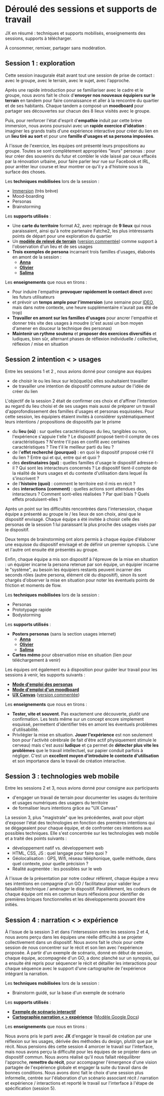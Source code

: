 # Déroulé des sessions et supports de travail

JX en résumé : techniques et supports mobilisés, enseignements des sessions, supports à télécharger.

À consommer, remixer, partager sans modération.

## Session 1 : exploration

Cette session inaugurale était avant tout une session de prise de contact : avec le groupe, avec le terrain, avec le sujet, avec l'approche. 

Après une rapide introduction pour se familiariser avec le cadre et le groupe, nous avons fait le choix d'**envoyer nos nouveaux équipiers sur le terrain** en tandem pour faire connaissance et aller à la rencontre du quartier et de ses habitants. 
Chaque tandem a composé un **moodboard** pour partager ses découvertes sur chacun des 8 lieux visités avec le groupe. 

Puis, pour renforcer l'état d'esprit d'**empathie** induit par cette brève immersion, nous avons poursuivi avec un **rapide exercice d'idéation** : imaginer les grands traits d'une expérience interactive pour créer du lien en un **lieu tiré au sort** et pour une **famille d'usages et sa persona imposées**. 

À l'issue de l'exercice, les équipes ont présenté leurs propositions au groupe. 
Toutes se sont complètement appropriées "leurs" personas : pour leur créer des souvenirs du futur et combler le vide laissé par ceux effacés par la rénovation urbaine, pour faire parler leur rue sur Facebook et IRL, pour arrêter leur course et leur montrer ce qu'il y a d'histoire sous la surface des choses.

Les **techniques mobilisées** lors de la session :
- [Immersion](http://www.designkit.org/methods/23) (très brève)
- Mood-boarding
- Personas
- Brainstorming

Les **supports utilisés** : 
- Une **carte du territoire** format A2, avec repèrage de **9 lieux** qui nous paraissaient, ainsi qu'à notre partenaire Fatche2, les plus intéressants points de départ pour une exploration du quartier
- Un **[modèle de relevé de terrain](https://www.dropbox.com/s/ufxgxotx8awf3xs/JX%20Design%20Kit%20-%20Relev%C3%A9%20de%20terrain.pdf?dl=0)** ([version commentée](https://www.dropbox.com/s/6jksya0w2208rao/JX%20Design%20Kit%20-%20Relev%C3%A9%20de%20terrain%20comment%C3%A9.pdf?dl=0)) comme support à l'observation d'un lieu et de ses usages
- **Trois exemples de persona** incarnant trois familles d'usages, élaborés en amont de la session :
  - **[Anna](https://www.dropbox.com/s/35tx5epvdwk3sca/JXDesignKit-Persona-Anna.pdf?dl=0)**
  - **[Olivier](https://www.dropbox.com/s/1o5g08cm2pz9np2/JXDesignKit-Persona-Olivier.pdf?dl=0)**
  - **[Salima](https://www.dropbox.com/s/daipnjcozvzsn5y/JXDesignKit-Persona-Salima.pdf?dl=0)**

Les **enseignements** que nous en tirons :
- Pour induire l'empathie **provoquer rapidement le contact direct** avec les futurs utilisateurs
- et prévoir un **temps ample pour l'immersion** (une semaine pour [IDEO](http://www.designkit.org/), mais dans notre contexte, une heure supplémentaire n'aurait pas été de trop)
- **Travailler en amont sur les familles d'usages** pour ancrer l'empathie et donner très vite des usages à moudre (c'est aussi un bon moyen d'amener en douceur la technique des personas)
- **Maintenir un rythme soutenu** et **proposer des exercices diversifiés** et ludiques, bien sûr, alternant phases de réflexion individuelle / collective, réflexion / mise en situation

## Session 2 intention < > usages

Entre les sessions 1 et 2 , nous avions donné pour consigne aux équipes
- de choisir le ou les lieux sur le(s)quel(s) elles souhaitaient travailler
- de travailler une intention de dispositif commune autour de l'idée de créer du lien

L'objectif de la session 2 était de confirmer ces choix et d'affiner l'intention au regard du lieu choisi et de ses usages mais aussi de préparer un travail d'approfondissement des familles d'usages et personas esquissées. 
Pour cette session, les équipiers étaient invités à considérer systématiquement leurs intentions / propositions de dispositifs par le prisme 

- du **lieu (où)** : sur quelles caractéristiques du lieu, tangibles ou non, l'expérience s'appuie t'elle ? Le dispositif proposé tient-il compte de ces caractéristiques ? N'entre t'il pas en conflit avec certaines caractéristiques ? Tire t'il le meilleur parti du lieu ?
- de l'**effet recherché (pourquoi)**  : en quoi le dispositif proposé créé t'il du lien ? Entre qui et qui, entre qui et quoi ?
- des **destinataires (qui)** : quelles familles d'usage le dispositif adresse-t-il ? Qui sont les interacteurs concernés ? Le dispositif tient-il compte de la réalité de leurs usages et du contexte d'utilisation dans lequel ils s'inscrivent ?
- de l'**histoire (quoi)** : comment le territoire est-il mis en récit ? 
- des **interactions (comment)** : quelles actions sont attendues des interacteurs ? Comment sont-elles réalisées ? Par quel biais ? Quels effets produisent-elles ?

Après un point sur les difficultés rencontrées dans l'intersession, chaque équipe a présenté au groupe le / les lieux de son choix, ainsi que le dispositif envisagé. Chaque équipe a été invitée à choisir celle des personas de la session 1 lui paraissant la plus proche des usages visés par le dispositif.

Deux temps de brainstorming ont alors permis à chaque équipe d'élaborer une esquisse du dispositif envisagé et de définir un premier synopsis. L'une et l'autre ont ensuite été présentés au groupe.

Enfin, chaque équipe a mis son dispositif à l'épreuve de la mise en situation : un équipier incarne la persona retenue par son équipe, un équipier incarne le "système", au besoin les équipiers restants peuvent incarner des seconds rôles (autre persona, élément clé du dispositif), sinon ils sont chargés d'observer la mise en situation pour noter les éventuels points de friction et moments de flow.

Les **techniques mobilisées** lors de la session :
- Personas
- Prototypage rapide
- Bodystorming

Les **supports utilisés** : 
- **Posters personas** (sans la section usages internet)
  - **[Anna](https://www.dropbox.com/s/ihbjl6qhz1hb30z/JX%20Design%20Kit%20-%20Poster%20persona%20-%20Anna%20.pdf?dl=0)**
  - **[Olivier](https://www.dropbox.com/s/6m5uk7qnsslf6yl/JX%20Design%20Kit%20-%20Poster%20persona%20-%20Olivier%20.pdf?dl=0)**
  - **[Salima](https://www.dropbox.com/s/kfvfoheaiw43cag/JX%20Design%20Kit%20-%20Poster%20persona%20-%20Salima.pdf?dl=0)**
- **Cartes mémo** pour observation mise en situation (lien pour téléchargement à venir)

Les équipes ont également eu à disposition pour guider leur travail pour les sessions à venir, les supports suivants : 
- **[Mode d'emploi des personas](https://www.dropbox.com/s/fz6h0kyw05dkyl9/JXDesignKit-Personasmodedemploi.pdf?dl=0)**
- **[Mode d'emploi d'un moodboard](https://www.dropbox.com/s/axrsg8xhh1o3vug/JXDesignKit-Moodboardmodedemploi.pdf?dl=0)**
- **[UX Canvas](https://www.dropbox.com/s/pq237t63iev0f7w/JX%20Design%20Kit%20-%20UX%20Canvas%20vierge.pdf?dl=0)** ([version commentée](https://www.dropbox.com/s/fobd37phtbbqeof/JX%20Design%20Kit%20-%20UX%20Canvas%20comment%C3%A9.pdf?dl=0))

Les **enseignements** que nous en tirons :
- **Tester, vite et souvent**. Pas exactement une découverte, plutôt une confirmation. Les tests même sur un concept encore simplement esquissé, permettent d'identifier très en amont les éventuels problèmes d'utilisabilité.
- Privilégier la mise en situation. **Jouer l'expérience** est non seulement bon pour l'activité cérébrale (le fait d'être actif physiquement stimule le cerveau) mais c'est aussi **ludique** et ça permet de **détecter plus vite les problèmes** que le travail intellectuel, sur papier conduit parfois à négliger. C'est un **excellent moyen d'introduire le contexte d'utilisation** et son importance dans le travail de création interactive.

## Session 3 : technologies web mobile

Entre les sessions 2 et 3, nous avions donné pour consigne aux participants 
- d'engager un travail de terrain pour documenter les usages du territoire et usages numériques des usagers du territoire
- de formaliser leurs intentions grâce au "UX Canvas"

La session 3, plus "magistrale" que les précédentes, avait pour objet d'exposer l'état des technologies en fonction des premières intentions qui se dégageaient pour chaque équipe, et de confronter ces intentions aux possibles techniques. Elle s'est concentrée sur les technologies web mobile et a traité des points suivants :
- développement natif vs. développement web
- HTML, CSS, JS : quel langage pour faire quoi ?
- Géolocalisation : GPS, Wifi, réseau téléphonique, quelle méthode, dans quel contexte, pour quelle précision ?
- Réalité augmentée : les possibles sur le web

À l'issue de la présentation par notre codeur référent, chaque équipe a revu ses intentions en compagnie d'un GO / facilitateur pour valider leur faisabilité technique / aménager le dispositif. 
Parallèlement, les codeurs de chaque équipe ont mis en commun leurs réflexions pour identifier de premières briques fonctionnelles et les développements pouvant être initiés.

## Session 4 : narration < > expérience
À l'issue de la session 3 et dans l'intersession entre les sessions 2 et 4, nous avons perçu dans les équipes une réelle difficulté à se projeter collectivement dans un dispositif. Nous avons fait le choix pour cette session de nous concentrer sur le récit et son lien avec l'expérience proposée.
À partir d'un exemple de scénario, donné en début de session, chaque équipe, accompagnée d'un GO, a donc planché sur un synopsis, qui a ensuite été repris pour séquencer le récit et détailler les interactions pour chaque séquence avec le support d'une cartographie de l'expérience intégrant la narration.

Les **techniques mobilisées** lors de la session :
- Brainstorm guidé, sur la base d'un exemple de scénario

Les **supports utilisés** : 

- **[Exemple de scénario interactif](https://www.dropbox.com/s/biogdb5shdavq79/JX%20Design%20Kit%20-%20Exemple%20de%20sc%C3%A9nario%20interactif.pdf?dl=0)**
- **[Cartographie narration < > expérience](https://www.dropbox.com/s/1967jbubx8wi4yt/JX%20Design%20Kit-NARRATION%3C%3EEXPERIENCE-PosterA2.pdf?dl=0)** ([Modèle Google Docs](https://docs.google.com/spreadsheets/d/1XjKZX9at8lG0Y1meHY7bI7aM0ODVjccPJJJkVcSEi_k/copy?usp=sharing))

Les **enseignements** que nous en tirons : 

Nous avons pris le parti avec **JX** d'engager le travail de création par une réflexion sur les usages, dérivée des méthodes du design, plutôt que par le récit. Nous pensions dès cette session 4 amorcer le travail sur l'interface, mais nous avons perçu la difficulté pour les équipes de se projeter dans un dispositif commun. Nous avons réalisé qu'il nous fallait rééquilibrer l'approche, **remettre du récit**, pour accompagner l'émergence d'une vision partagée de l'expérience globale et engager la suite du travail dans de bonnes conditions. Nous avons donc fait le choix d'une session plus informelle, centrée sur l'élaboration d'un scénario associant récit / narration et expérience / interactions et reporté le travail sur l'interface à l'étape de spécification (session 5).
